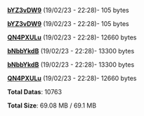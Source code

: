 [**bYZ3vDW9**](/data/bYZ3vDW9.txt) (19/02/23 - 22:28)- 105 bytes

[**bYZ3vDW9**](/data/bYZ3vDW9.txt) (19/02/23 - 22:28)- 105 bytes

[**QN4PXULu**](/data/QN4PXULu.txt) (19/02/23 - 22:28)- 12660 bytes

[**bNbbYkdB**](/data/bNbbYkdB.txt) (19/02/23 - 22:28)- 13300 bytes

[**bNbbYkdB**](/data/bNbbYkdB.txt) (19/02/23 - 22:28)- 13300 bytes

[**QN4PXULu**](/data/QN4PXULu.txt) (19/02/23 - 22:28)- 12660 bytes

**Total Datas**: 10763

**Total Size**: 69.08 MB / 69.1 MB